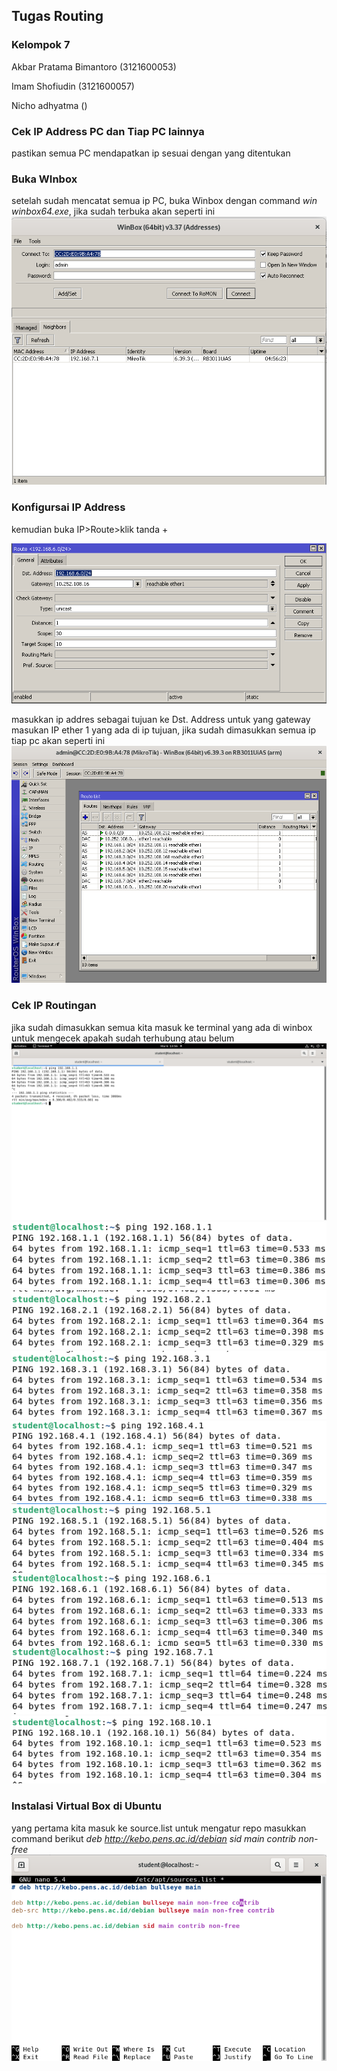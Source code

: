 ## Tugas Routing
### Kelompok 7
<P>Akbar Pratama Bimantoro (3121600053)</p>
<p>Imam Shofiudin (3121600057)</p>
<p>Nicho adhyatma ()</P>

### Cek IP Address PC dan Tiap PC lainnya
pastikan semua PC mendapatkan ip sesuai dengan yang ditentukan

### Buka WInbox
setelah sudah mencatat semua ip PC, buka Winbox dengan command *win winbox64.exe*, jika sudah terbuka akan seperti ini
<img src="assets/img1.png">

### Konfigursai IP Address
<p>kemudian buka IP>Route>klik tanda +<p>
<img src="assets/img2.png">

masukkan ip addres sebagai tujuan ke Dst. Address untuk yang gateway masukan IP ether 1 yang ada di ip tujuan,
jika sudah dimasukkan semua ip tiap pc akan seperti ini
<img src="assets/img3.png">

### Cek IP Routingan
jika sudah dimasukkan semua kita masuk ke terminal yang ada di winbox untuk mengecek apakah sudah terhubung atau belum
<img src="assets/img4.png">
<img src="assets/img5.png">
<img src="assets/img6.png">
<img src="assets/img7.png">
<img src="assets/img8.png">
<img src="assets/img9.png">
<img src="assets/img10.png">
<img src="assets/img11.png">
<img src="assets/img12.png">

### Instalasi Virtual Box di Ubuntu
yang pertama kita masuk ke source.list untuk mengatur repo masukkan command berikut *deb http://kebo.pens.ac.id/debian sid main contrib non-free*
<img src="assets/img13.png">
